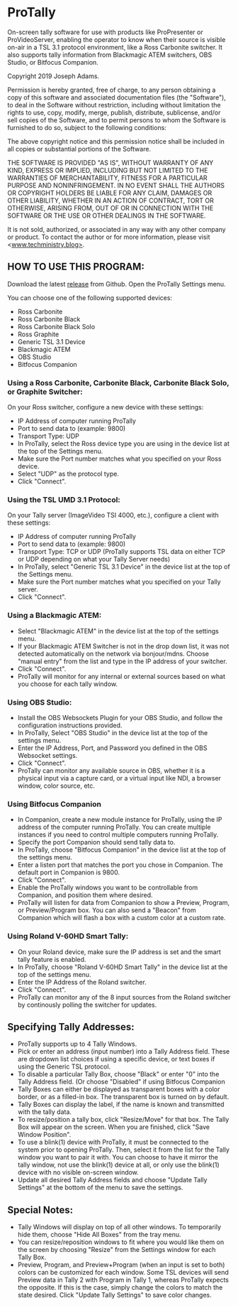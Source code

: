 # ProTally
On-screen tally software for use with products like ProPresenter or ProVideoServer, enabling the operator to know when their source is visible on-air in a TSL 3.1 protocol environment, like a Ross Carbonite switcher. It also supports tally information from Blackmagic ATEM switchers, OBS Studio, or Bitfocus Companion.

Copyright 2019 Joseph Adams.

Permission is hereby granted, free of charge, to any person obtaining a copy of this software and associated documentation files (the "Software"), to deal in the Software without restriction, including without limitation the rights to use, copy, modify, merge, publish, distribute, sublicense, and/or sell copies of the Software, and to permit persons to whom the Software is furnished to do so, subject to the following conditions:

The above copyright notice and this permission notice shall be included in all copies or substantial portions of the Software.

THE SOFTWARE IS PROVIDED "AS IS", WITHOUT WARRANTY OF ANY KIND, EXPRESS OR IMPLIED, INCLUDING BUT NOT LIMITED TO THE WARRANTIES OF MERCHANTABILITY, FITNESS FOR A PARTICULAR PURPOSE AND NONINFRINGEMENT. IN NO EVENT SHALL THE AUTHORS OR COPYRIGHT HOLDERS BE LIABLE FOR ANY CLAIM, DAMAGES OR OTHER LIABILITY, WHETHER IN AN ACTION OF CONTRACT, TORT OR OTHERWISE, ARISING FROM, OUT OF OR IN CONNECTION WITH THE SOFTWARE OR THE USE OR OTHER DEALINGS IN THE SOFTWARE.

It is not sold, authorized, or associated in any way with any other company or product. To contact the author or for more information, please visit <www.techministry.blog>.

## HOW TO USE THIS PROGRAM:
Download the latest [release](https://github.com/josephdadams/ProTally/releases) from Github.
Open the ProTally Settings menu.

You can choose one of the following supported devices:

* Ross Carbonite
* Ross Carbonite Black
* Ross Carbonite Black Solo
* Ross Graphite
* Generic TSL 3.1 Device
* Blackmagic ATEM
* OBS Studio
* Bitfocus Companion

### Using a Ross Carbonite, Carbonite Black, Carbonite Black Solo, or Graphite Switcher:

On your Ross switcher, configure a new device with these settings:
* IP Address of computer running ProTally
* Port to send data to (example: 9800)
* Transport Type: UDP
* In ProTally, select the Ross device type you are using in the device list at the top of the Settings menu.
* Make sure the Port number matches what you specified on your Ross device.
* Select "UDP" as the protocol type.
* Click "Connect".

### Using the TSL UMD 3.1 Protocol:

On your Tally server (ImageVideo TSI 4000, etc.), configure a client with these settings:
* IP Address of computer running ProTally
* Port to send data to (example: 9800)
* Transport Type: TCP or UDP (ProTally supports TSL data on either TCP or UDP depending on what your Tally Server needs)
* In ProTally, select "Generic TSL 3.1 Device" in the device list at the top of the Settings menu.
* Make sure the Port number matches what you specified on your Tally server.
* Click "Connect".

### Using a Blackmagic ATEM:

* Select "Blackmagic ATEM" in the device list at the top of the settings menu.
* If your Blackmagic ATEM Switcher is not in the drop down list, it was not detected automatically on the network via bonjour/mdns. Choose "manual entry" from the list and type in the IP address of your switcher.
* Click "Connect".
* ProTally will monitor for any internal or external sources based on what you choose for each tally window.

### Using OBS Studio:
* Install the OBS Websockets Plugin for your OBS Studio, and follow the configuration instructions provided.
* In ProTally, Select "OBS Studio" in the device list at the top of the settings menu.
* Enter the IP Address, Port, and Password you defined in the OBS Websocket settings.
* Click "Connect".
* ProTally can monitor any available source in OBS, whether it is a physical input via a capture card, or a virtual input like NDI, a browser window, color source, etc.

### Using Bitfocus Companion

* In Companion, create a new module instance for ProTally, using the IP address of the computer running ProTally. You can create multiple instances if you need to control multiple computers running ProTally.
* Specify the port Companion should send tally data to.
* In ProTally, choose "Bitfocus Companion" in the device list at the top of the settings menu.
* Enter a listen port that matches the port you chose in Companion. The default port in Companion is 9800.
* Click "Connect".
* Enable the ProTally windows you want to be controllable from Companion, and position them where desired.
* ProTally will listen for data from Companion to show a Preview, Program, or Preview/Program box. You can also send a "Beacon" from Companion which will flash a box with a custom color at a custom rate.

### Using Roland V-60HD Smart Tally:
* On your Roland device, make sure the IP address is set and the smart tally feature is enabled.
* In ProTally, choose "Roland V-60HD Smart Tally" in the device list at the top of the settings menu.
* Enter the IP Address of the Roland switcher.
* Click "Connect".
* ProTally can monitor any of the 8 input sources from the Roland switcher by continously polling the switcher for updates.

## Specifying Tally Addresses:

* ProTally supports up to 4 Tally Windows.
* Pick or enter an address (input number) into a Tally Address field. These are dropdown list choices if using a specific device, or text boxes if using the Generic TSL protocol.
* To disable a particular Tally Box, choose "Black" or enter "0" into the Tally Address field. (Or choose "Disabled" if using Bitfocus Companion
* Tally Boxes can either be displayed as transparent boxes with a color border, or as a filled-in box. The transparent box is turned on by default.
* Tally Boxes can display the label, if the name is known and transmitted with the tally data.
* To resize/position a tally box, click "Resize/Move" for that box. The Tally Box will appear on the screen. When you are finished, click "Save Window Position".
* To use a blink(1) device with ProTally, it must be connected to the system prior to opening ProTally. Then, select it from the list for the Tally window you want to pair it with. You can choose to have it mirror the tally window, not use the blink(1) device at all, or only use the blink(1) device with no visible on-screen window.
* Update all desired Tally Address fields and choose "Update Tally Settings" at the bottom of the menu to save the settings.

## Special Notes:
* Tally Windows will display on top of all other windows. To temporarily hide them, choose "Hide All Boxes" from the tray menu.
* You can resize/reposition windows to fit where you would like them on the screen by choosing "Resize" from the Settings window for each Tally Box.
* Preview, Program, and Preview+Program (when an input is set to both) colors can be customized for each window. Some TSL devices will send Preview data in Tally 2 with Program in Tally 1, whereas ProTally expects the opposite. If this is the case, simply change the colors to match the state desired. Click "Update Tally Settings" to save color changes.
